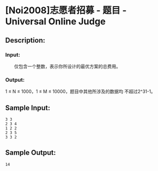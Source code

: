 # [Noi2008]志愿者招募 - 题目 - Universal Online Judge

## Description: 



### Input: 

　　仅包含一个整数，表示你所设计的最优方案的总费用。

### Output: 

1 ≤ N ≤ 1000，1 ≤ M ≤ 10000，题目中其他所涉及的数据均 不超过2^31-1。


## Sample Input: 
```
3 3
2 3 4
1 2 2
2 3 5
3 3 2
```

## Sample Output: 
```
14
```
